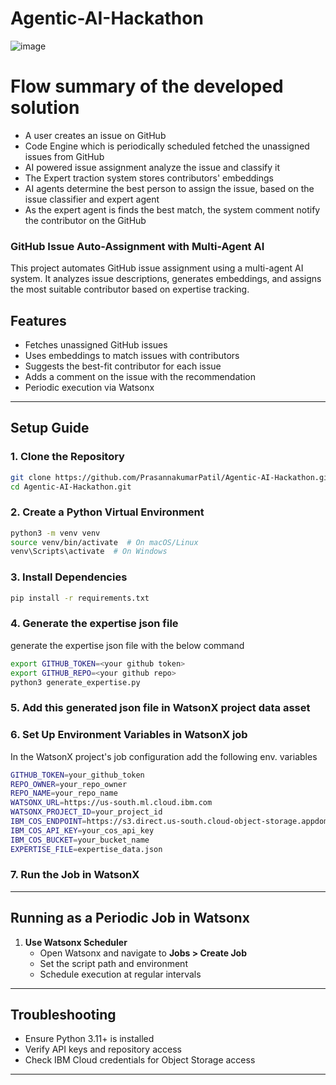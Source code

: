 # Agentic-AI-Hackathon

![image](https://github.com/user-attachments/assets/6f7d2802-359d-4dc4-bbed-bc3ebbcd9164)


# Flow summary of the developed solution 

- A user creates an issue on GitHub
- Code Engine which is periodically scheduled fetched the unassigned issues from GitHub
- AI powered issue assignment  analyze the issue and classify it
- The Expert traction system stores contributors' embeddings 
- AI agents determine the best person to assign the issue, based on the issue classifier and expert agent 
- As the expert agent is finds the best match, the system comment notify the contributor on the GitHub 


### **GitHub Issue Auto-Assignment with Multi-Agent AI**  

This project automates GitHub issue assignment using a multi-agent AI system. It analyzes issue descriptions, generates embeddings, and assigns the most suitable contributor based on expertise tracking.  

## **Features**  
- Fetches unassigned GitHub issues  
- Uses embeddings to match issues with contributors  
- Suggests the best-fit contributor for each issue  
- Adds a comment on the issue with the recommendation  
- Periodic execution via Watsonx  

---

## **Setup Guide**  

### **1. Clone the Repository**  
```sh
git clone https://github.com/PrasannakumarPatil/Agentic-AI-Hackathon.git
cd Agentic-AI-Hackathon.git
```

### **2. Create a Python Virtual Environment**  
```sh
python3 -m venv venv
source venv/bin/activate  # On macOS/Linux
venv\Scripts\activate  # On Windows
```

### **3. Install Dependencies**  
```sh
pip install -r requirements.txt
```

### **4. Generate the expertise json file**
generate the expertise json file with the below command  
```sh
export GITHUB_TOKEN=<your github token>
export GITHUB_REPO=<your github repo>
python3 generate_expertise.py
```

### **5. Add this generated json file in WatsonX project data asset**

### **6. Set Up Environment Variables in WatsonX job**   
In the WatsonX project's job configuration add the following env. variables 
```sh
GITHUB_TOKEN=your_github_token
REPO_OWNER=your_repo_owner
REPO_NAME=your_repo_name
WATSONX_URL=https://us-south.ml.cloud.ibm.com
WATSONX_PROJECT_ID=your_project_id
IBM_COS_ENDPOINT=https://s3.direct.us-south.cloud-object-storage.appdomain.cloud
IBM_COS_API_KEY=your_cos_api_key
IBM_COS_BUCKET=your_bucket_name
EXPERTISE_FILE=expertise_data.json
```

### **7. Run the Job in WatsonX**  

---

## **Running as a Periodic Job in Watsonx**  

1. **Use Watsonx Scheduler**  
   - Open Watsonx and navigate to **Jobs > Create Job**  
   - Set the script path and environment  
   - Schedule execution at regular intervals  

---

## **Troubleshooting**  
- Ensure Python 3.11+ is installed  
- Verify API keys and repository access  
- Check IBM Cloud credentials for Object Storage access  

---
